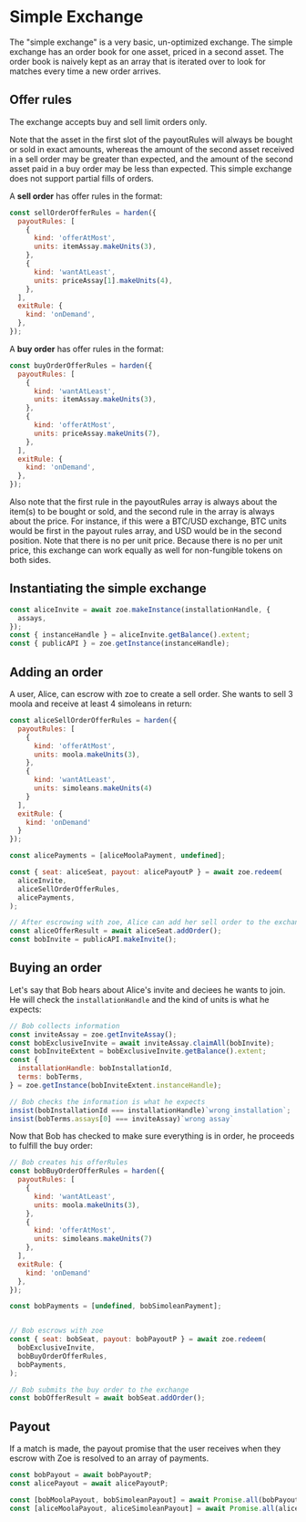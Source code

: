 # Simple Exchange

The "simple exchange" is a very basic, un-optimized exchange. The
simple exchange has an order book for one asset, priced in a second
asset. The order book is naively kept as an array that is iterated over
to look for matches every time a new order arrives.

## Offer rules

The exchange accepts buy and sell limit orders only.

Note that the asset in the first slot of the payoutRules will always be bought or sold in exact amounts, whereas the amount of the second asset received in a sell order may be greater than expected, and the amount of the second asset paid in a buy order may be less than expected. This simple exchange does not support partial fills of orders.

A **sell order** has
offer rules in the format:

```js
const sellOrderOfferRules = harden({
  payoutRules: [
    {
      kind: 'offerAtMost',
      units: itemAssay.makeUnits(3),
    },
    {
      kind: 'wantAtLeast',
      units: priceAssay[1].makeUnits(4),
    },
  ],
  exitRule: {
    kind: 'onDemand',
  },
});
```

A **buy order** has offer rules in the format:

```js
const buyOrderOfferRules = harden({
  payoutRules: [
    {
      kind: 'wantAtLeast',
      units: itemAssay.makeUnits(3),
    },
    {
      kind: 'offerAtMost',
      units: priceAssay.makeUnits(7),
    },
  ],
  exitRule: {
    kind: 'onDemand',
  },
});
```

Also note that the first rule in the payoutRules array is always about the
item(s) to be bought or sold, and the second rule in the array is
always about the price. For instance, if this were a BTC/USD exchange,
BTC units would be first in the payout rules array, and USD would be
in the second position. Note that there is no per unit price. Because
there is no per unit price, this exchange can work equally as well for
non-fungible tokens on both sides.

## Instantiating the simple exchange

```js
const aliceInvite = await zoe.makeInstance(installationHandle, {
  assays,
});
const { instanceHandle } = aliceInvite.getBalance().extent;
const { publicAPI } = zoe.getInstance(instanceHandle);
```

## Adding an order

A user, Alice, can escrow with zoe to create a sell order. She wants to sell 3 moola and receive at least 4 simoleans in return:

```js
const aliceSellOrderOfferRules = harden({
  payoutRules: [
    {
      kind: 'offerAtMost',
      units: moola.makeUnits(3),
    },
    {
      kind: 'wantAtLeast',
      units: simoleans.makeUnits(4)
    }
  ],
  exitRule: {
    kind: 'onDemand'
  }
});

const alicePayments = [aliceMoolaPayment, undefined];

const { seat: aliceSeat, payout: alicePayoutP } = await zoe.redeem(
  aliceInvite,
  aliceSellOrderOfferRules,
  alicePayments,
);

// After escrowing with zoe, Alice can add her sell order to the exchange and create an invite for another party to participate in the exchange
const aliceOfferResult = await aliceSeat.addOrder();
const bobInvite = publicAPI.makeInvite();
```

## Buying an order

Let's say that Bob hears about Alice's invite and deciees he wants to join. He will check the `installationHandle` and the kind of units is what he expects:

```js
// Bob collects information
const inviteAssay = zoe.getInviteAssay();
const bobExclusiveInvite = await inviteAssay.claimAll(bobInvite);
const bobInviteExtent = bobExclusiveInvite.getBalance().extent;
const {
  installationHandle: bobInstallationId,
  terms: bobTerms,
} = zoe.getInstance(bobInviteExtent.instanceHandle);

// Bob checks the information is what he expects
insist(bobInstallationId === installationHandle)`wrong installation`;
insist(bobTerms.assays[0] === inviteAssay)`wrong assay`
```

Now that Bob has checked to make sure everything is in order, he proceeds to fulfill the buy order:

```js
// Bob creates his offerRules
const bobBuyOrderOfferRules = harden({
  payoutRules: [
    {
      kind: 'wantAtLeast',
      units: moola.makeUnits(3),
    },
    {
      kind: 'offerAtMost',
      units: simoleans.makeUnits(7)
    },
  ],
  exitRule: {
    kind: 'onDemand'
  },
});

const bobPayments = [undefined, bobSimoleanPayment];


// Bob escrows with zoe
const { seat: bobSeat, payout: bobPayoutP } = await zoe.redeem(
  bobExclusiveInvite,
  bobBuyOrderOfferRules,
  bobPayments,
);

// Bob submits the buy order to the exchange
const bobOfferResult = await bobSeat.addOrder();
```

## Payout

If a match is made, the payout promise that the user receives when
they escrow with Zoe is resolved to an array of payments.

```js
const bobPayout = await bobPayoutP;
const alicePayout = await alicePayoutP;

const [bobMoolaPayout, bobSimoleanPayout] = await Promise.all(bobPayout);
const [aliceMoolaPayout, aliceSimoleanPayout] = await Promise.all(alicePayout);
```